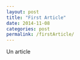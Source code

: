 ```yaml
---
layout: post
title: "First Article"
date: 2014-11-08
categories: post
permalink: /firstArticle/
---
```


Un article
